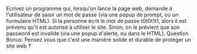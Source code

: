 Ecrivez un programme qui, lorsqu'on lance la page web, demande à l'utilisateur de saisir un mot de passe (via une popup de prompt, ou un formulaire HTML).
Si la personne écrit le mot de passe t0t0t1t1, alors il est prévenu qu'il est autorisé à utiliser le site. Sinon, on le prévient que son password est invalide (via une popup d'alerte, ou dans le HTML).
Question Bonus: Pensez vous que c'est une manière solide et durable de protéger un site web ?